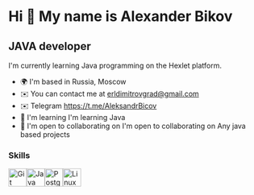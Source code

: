 Hi 👋 My name is Alexander Bikov
================================

JAVA developer
--------------

I'm currently learning Java programming on the Hexlet platform.

* 🌍  I'm based in Russia, Moscow
* ✉️  You can contact me at [erldimitrovgrad@gmail.com](mailto:erldimitrovgrad@gmail.com)
* ✉️  Telegram https://t.me/AleksandrBicov
* 🧠  I'm learning I'm learning Java
* 🤝  I'm open to collaborating on I'm open to collaborating on Any java based projects

### Skills

<p align="left">
<a href="https://git-scm.com/" target="_blank" rel="noreferrer"><img src="https://raw.githubusercontent.com/danielcranney/readme-generator/main/public/icons/skills/git-colored.svg" width="36" height="36" alt="Git" /></a><a href="https://www.oracle.com/java/" target="_blank" rel="noreferrer"><img src="https://raw.githubusercontent.com/danielcranney/readme-generator/main/public/icons/skills/java-colored.svg" width="36" height="36" alt="Java" /></a><a href="https://www.postgresql.org/" target="_blank" rel="noreferrer"><img src="https://raw.githubusercontent.com/danielcranney/readme-generator/main/public/icons/skills/postgresql-colored.svg" width="36" height="36" alt="PostgreSQL" /></a><a href="https://www.linux.org" target="_blank" rel="noreferrer"><img src="https://raw.githubusercontent.com/danielcranney/readme-generator/main/public/icons/skills/linux-colored.svg" width="36" height="36" alt="Linux" /></a>
</p>
